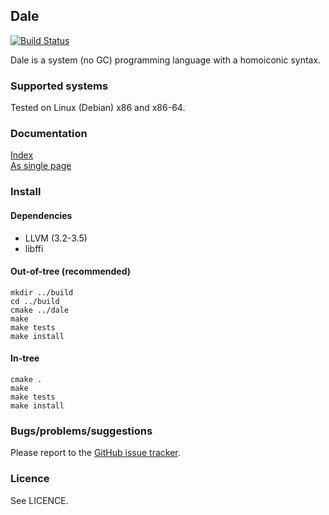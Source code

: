 ## Dale

[![Build Status](https://travis-ci.org/tomhrr/dale.png)](https://travis-ci.org/tomhrr/dale)

Dale is a system (no GC) programming language with a homoiconic
syntax.

### Supported systems

Tested on Linux (Debian) x86 and x86-64.

### Documentation

[Index](./doc/index.md)  
[As single page](./doc/all.md)

### Install

#### Dependencies

  * LLVM (3.2-3.5)
  * libffi

#### Out-of-tree (recommended)

    mkdir ../build
    cd ../build
    cmake ../dale
    make
    make tests
    make install

#### In-tree

    cmake .
    make
    make tests
    make install

### Bugs/problems/suggestions

Please report to the [GitHub issue tracker](https://github.com/tomhrr/dale/issues).

### Licence

See LICENCE.
